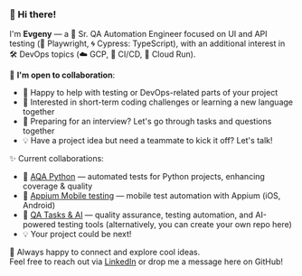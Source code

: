 ### 👋 Hi there!

I'm **Evgeny** — a 🧪 Sr. QA Automation Engineer focused on UI and API testing (🧭 Playwright, 🌀 Cypress: TypeScript), with an additional interest in 🛠️ DevOps topics (☁️ GCP, 🔁 CI/CD, 🚀 Cloud Run).

📌 **I'm open to collaboration**:
* 🤝 Happy to help with testing or DevOps-related parts of your project
* 🧠 Interested in short-term coding challenges or learning a new language together
* 🎯 Preparing for an interview? Let's go through tasks and questions together
* 💡 Have a project idea but need a teammate to kick it off? Let's talk!

✨ Current collaborations:
* 🐍 [AQA Python](https://github.com/vitaliiyz/aqa_python) — automated tests for Python projects, enhancing coverage & quality
* 📱 [Appium Mobile testing](https://github.com/LSS35/appium-autotest) — mobile test automation with Appium (iOS, Android)
* 🤖 [QA Tasks & AI](https://github.com/QATasksAI) — quality assurance, testing automation, and AI-powered testing tools (alternatively, you can create your own repo here)
* 💡 Your project could be next!

💬 Always happy to connect and explore cool ideas.  
Feel free to reach out via [LinkedIn](https://www.linkedin.com/in/ebazhanov) or drop me a message here on GitHub!
